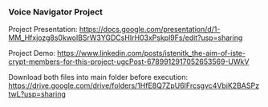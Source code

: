 ### Voice Navigator Project

Project Presentation: https://docs.google.com/presentation/d/1-MM_Hfxjozg8s0kwolBSrW3YGDCsHIrH03xPskpl9Fs/edit?usp=sharing

Project Demo: https://www.linkedin.com/posts/istenitk_the-aim-of-iste-crypt-members-for-this-project-ugcPost-6789912917052653569-UWkV

Download both files into main folder before execution: https://drive.google.com/drive/folders/1HfE8Q7ZpU6IFrcsgvc4VbiK2BASPztwL?usp=sharing
